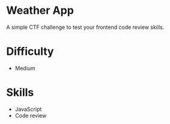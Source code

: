 # Weather App

A simple CTF challenge to test your frontend code review skills. 

# Difficulty

- Medium

# Skills

- JavaScript
- Code review
